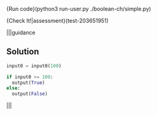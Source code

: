 {Run code}(python3 run-user.py ./boolean-ch/simple.py)

{Check It!|assessment}(test-203651951)

|||guidance
## Solution
```python
input0 = input0(100)

if input0 >= 100:
  output(True)
else:
  output(False)
```
|||